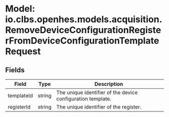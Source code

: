 # Model: io.clbs.openhes.models.acquisition.RemoveDeviceConfigurationRegisterFromDeviceConfigurationTemplateRequest

## Fields

| Field | Type | Description |
| --- | --- | --- |
| templateId | string | The unique identifier of the device configuration template. |
| registerId | string | The unique identifier of the register. |

